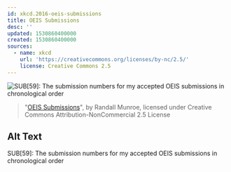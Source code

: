 ```yaml
---
id: xkcd.2016-oeis-submissions
title: OEIS Submissions
desc: ''
updated: 1530860400000
created: 1530860400000
sources:
  - name: xkcd
    url: 'https://creativecommons.org/licenses/by-nc/2.5/'
    license: Creative Commons 2.5
---
```

![SUB\[59\]: The submission numbers for my accepted OEIS submissions in chronological order](https://imgs.xkcd.com/comics/oeis_submissions.png)
> "[OEIS Submissions](https://xkcd.com/2016/)", by Randall Munroe, licensed under Creative Commons Attribution-NonCommercial 2.5 License

## Alt Text
SUB\[59\]: The submission numbers for my accepted OEIS submissions in chronological order
